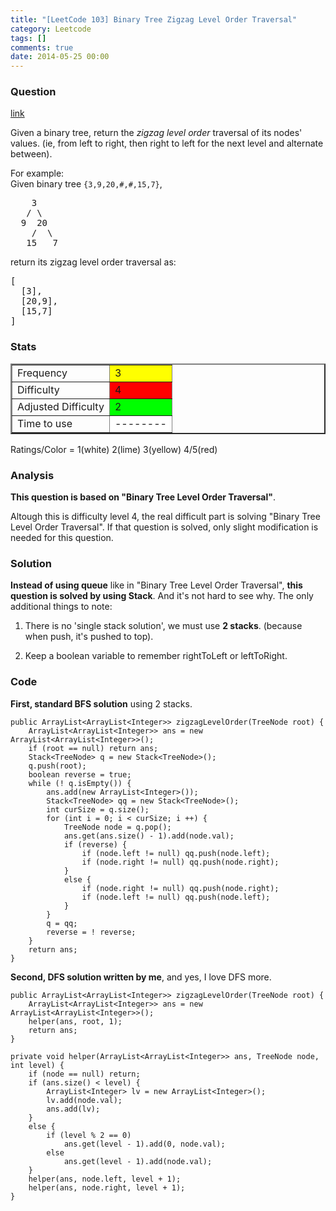 ```yaml
---
title: "[LeetCode 103] Binary Tree Zigzag Level Order Traversal"
category: Leetcode
tags: []
comments: true
date: 2014-05-25 00:00
---
```



### Question

[link](https://oj.leetcode.com/problems/binary-tree-zigzag-level-order-traversal/)

<div class="question-content">
            <p></p><p>Given a binary tree, return the <i>zigzag level order</i> traversal of its nodes' values. (ie, from left to right, then right to left for the next level and alternate between).</p>

<p>
For example:<br>
Given binary tree <code>{3,9,20,#,#,15,7}</code>,<br>
</p><pre>    3
   / \
  9  20
    /  \
   15   7
</pre>
<p></p>
<p>
return its zigzag level order traversal as:<br>
</p><pre>[
  [3],
  [20,9],
  [15,7]
]
</pre>
<p></p>
          </div>

### Stats

<table border="2">
	<tr>
		<td>Frequency</td>
		<td bgcolor="yellow">3</td>
	</tr>
	<tr>
		<td>Difficulty</td>
		<td bgcolor="red">4</td>
	</tr>
	<tr>
		<td>Adjusted Difficulty</td>
		<td bgcolor="lime">2</td>
	</tr>
	<tr>
		<td>Time to use</td>
		<td bgcolor="white">--------</td>
	</tr>
</table>

Ratings/Color = 1(white) 2(lime) 3(yellow) 4/5(red)

### Analysis

**This question is based on "Binary Tree Level Order Traversal"**.

Altough this is difficulty level 4, the real difficult part is solving "Binary Tree Level Order Traversal". If that question is solved, only slight modification is needed for this question.

### Solution

**Instead of using queue** like in "Binary Tree Level Order Traversal", **this question is solved by using Stack**. And it's not hard to see why. The only additional things to note:

1. There is no 'single stack solution', we must use **2 stacks**. (because when push, it's pushed to top).

2. Keep a boolean variable to remember rightToLeft or leftToRight.

### Code

**First, standard BFS solution** using 2 stacks.

    public ArrayList<ArrayList<Integer>> zigzagLevelOrder(TreeNode root) {
        ArrayList<ArrayList<Integer>> ans = new ArrayList<ArrayList<Integer>>();
        if (root == null) return ans;
        Stack<TreeNode> q = new Stack<TreeNode>();
        q.push(root);
        boolean reverse = true;
        while (! q.isEmpty()) {
            ans.add(new ArrayList<Integer>());
            Stack<TreeNode> qq = new Stack<TreeNode>();
            int curSize = q.size();
            for (int i = 0; i < curSize; i ++) {
                TreeNode node = q.pop();
                ans.get(ans.size() - 1).add(node.val);
                if (reverse) {
                    if (node.left != null) qq.push(node.left);
                    if (node.right != null) qq.push(node.right);
                }
                else {
                    if (node.right != null) qq.push(node.right);
                    if (node.left != null) qq.push(node.left);
                }
            }
            q = qq;
            reverse = ! reverse;
        }
        return ans;
    }

**Second, DFS solution written by me**, and yes, I love DFS more.

    public ArrayList<ArrayList<Integer>> zigzagLevelOrder(TreeNode root) {
        ArrayList<ArrayList<Integer>> ans = new ArrayList<ArrayList<Integer>>();
        helper(ans, root, 1);
        return ans;
    }

    private void helper(ArrayList<ArrayList<Integer>> ans, TreeNode node, int level) {
        if (node == null) return;
        if (ans.size() < level) {
            ArrayList<Integer> lv = new ArrayList<Integer>();
            lv.add(node.val);
            ans.add(lv);
        }
        else {
            if (level % 2 == 0)
                ans.get(level - 1).add(0, node.val);
            else
                ans.get(level - 1).add(node.val);
        }
        helper(ans, node.left, level + 1);
        helper(ans, node.right, level + 1);
    }
